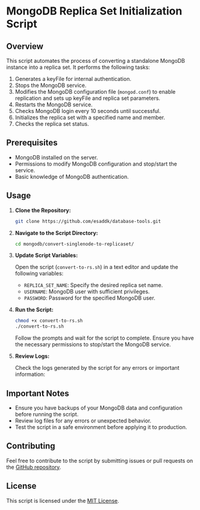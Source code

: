 # MongoDB Replica Set Initialization Script

## Overview

This script automates the process of converting a standalone MongoDB instance into a replica set. It performs the following tasks:

1. Generates a keyFile for internal authentication.
2. Stops the MongoDB service.
3. Modifies the MongoDB configuration file (`mongod.conf`) to enable replication and sets up keyFile and replica set parameters.
4. Restarts the MongoDB service.
5. Checks MongoDB login every 10 seconds until successful.
6. Initializes the replica set with a specified name and member.
7. Checks the replica set status.

## Prerequisites

- MongoDB installed on the server.
- Permissions to modify MongoDB configuration and stop/start the service.
- Basic knowledge of MongoDB authentication.

## Usage

1. **Clone the Repository:**

   ```bash
   git clone https://github.com/esaddk/database-tools.git
   ```

2. **Navigate to the Script Directory:**

   ```bash
   cd mongodb/convert-singlenode-to-replicaset/
   ```

3. **Update Script Variables:**

   Open the script (`convert-to-rs.sh`) in a text editor and update the following variables:
   - `REPLICA_SET_NAME`: Specify the desired replica set name.
   - `USERNAME`: MongoDB user with sufficient privileges.
   - `PASSWORD`: Password for the specified MongoDB user.

4. **Run the Script:**

   ```bash
   chmod +x convert-to-rs.sh
   ./convert-to-rs.sh
   ```

   Follow the prompts and wait for the script to complete. Ensure you have the necessary permissions to stop/start the MongoDB service.

5. **Review Logs:**

   Check the logs generated by the script for any errors or important information:


## Important Notes

- Ensure you have backups of your MongoDB data and configuration before running the script.
- Review log files for any errors or unexpected behavior.
- Test the script in a safe environment before applying it to production.

## Contributing

Feel free to contribute to the script by submitting issues or pull requests on the [GitHub repository](https://github.com/esaddk/database-tools.git).

## License

This script is licensed under the [MIT License](LICENSE).
